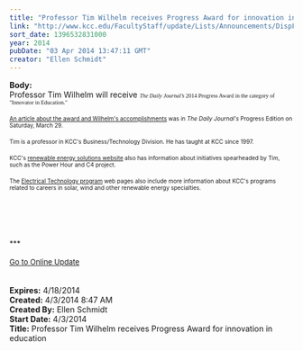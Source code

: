 ```yaml
---
title: "Professor Tim Wilhelm receives Progress Award for innovation in education "
link: "http://www.kcc.edu/FacultyStaff/update/Lists/Announcements/DispForm.aspx?ID=1462"
sort_date: 1396532831000
year: 2014
pubDate: "03 Apr 2014 13:47:11 GMT"
creator: "Ellen Schmidt"
---
```


<div><b>Body:</b> <div class="ExternalClass6B1395C262864DE1902901D091505048"><div>
<div>Professor Tim Wilhelm will receive <font size="1" face="Nimrod"><font size="1" face="Nimrod"><em>The Daily Journal’s </em>2014 Progress Award in the category of &quot;Innovator in Education.&quot;</font></font></div>
<div><font size="1"></font> </div>
<div><font size="1"></font></div>
<div><font size="1"><a href="/Documents/Wilhelm-article-3-29-14.pdf">An article about the award and Wilhelm's accomplishments</a> was in <em>The Daily Journal's</em> Progress Edition on Saturday, March 29.</font></div>
<div><font size="1"></font> </div>
<div><font size="1"></font></div>
<div><font size="1">Tim is a professor in KCC's Business/Technology Division. He has taught at KCC since 1997. </font></div>
<div><font size="1"></font> </div>
<div><font size="1"></font></div>
<div><font size="1">KCC's <a href="/res/Pages/default.aspx">renewable energy solutions website</a> also has information about initiatives spearheaded by Tim, such as the Power Hour and C4 project.</font></div>
<div><font size="1"></font> </div>
<div><font size="1"></font></div>
<div><font size="1">The <a href="/future/choosing/occupational/electech/Pages/default.aspx">Electrical Technology program</a> web pages also include more information about KCC's programs related to careers in solar, wind and other renewable energy specialties.</font></div>
<div><font size="1"></font> </div>
<div><font size="1"></font> </div>
<div>
<div></div>
<div>
<div> </div>
<div><br /> </div>
<div><font size="2">***</font></div>
<div><font size="2"></font> </div>
<div><font size="2"></font></div>
<div><font size="2"></font></div>
<div><font size="2"></font></div>
<div><font size="2"></font></div>
<div><font size="2"></font></div>
<div><font size="2"></font></div>
<div><font size="2"></font></div>
<div><font size="2"></font></div>
<div><a href="/FacultyStaff/update/Pages/dailyupdate.aspx"><font size="2">Go to Online Update</font></a></div>
<div> </div>
<div> </div></div></div></div></div></div>
<div><b>Expires:</b> 4/18/2014</div>
<div><b>Created:</b> 4/3/2014 8:47 AM</div>
<div><b>Created By:</b> Ellen Schmidt</div>
<div><b>Start Date:</b> 4/3/2014</div>
<div><b>Title:</b> Professor Tim Wilhelm receives Progress Award for innovation in education </div>
